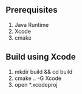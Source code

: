 Prerequisites
-----------------
1. Java Runtime
2. Xcode
3. cmake


Build using Xcode
-------------------
1. mkdir build && cd build
2. cmake .. -G Xcode
3. open *.xcodeproj
